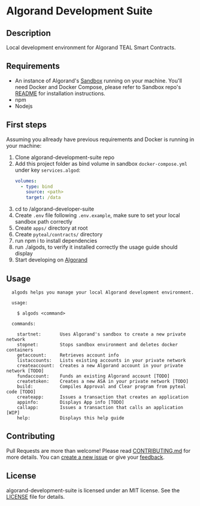 # Algorand Development Suite

## Description

Local development environment for Algorand TEAL Smart Contracts.

## Requirements

+ An instance of Algorand's [Sandbox](https://github.com/algorand/sandbox) running on your machine.
You'll need Docker and Docker Compose, please refer to Sandbox repo's [README](https://github.com/algorand/sandbox#readme)
for installation instructions.
+ npm
+ Nodejs

## First steps

Assuming you allready have previous requirements and Docker is running in your machine:

1. Clone algorand-development-suite repo
2. Add this project folder as bind volume in sandbox `docker-compose.yml` under key `services.algod`:
    ```yml
    volumes:
      - type: bind
        source: <path>
        target: /data
    ```
3. cd to /algorand-developer-suite
4. Create `.env` file following `.env.example`, make sure to set your local 
sandbox path correctly
5. Create `apps/` directory at root
6. Create `pyteal/contracts/` directory
5. run npm i to install dependencies
6. run ./algods, to verify it installed correctly the usage guide should display
7. Start developing on [Algorand](https://developer.algorand.org/)

## Usage

```
  algods helps you manage your local Algorand development environment.

  usage:

    $ algods <command>

  commands:

    startnet:       Uses Algorand's sandbox to create a new private network
    stopnet:        Stops sandbox environment and deletes docker containers
    getaccount:     Retrieves account info
    listaccounts:   Lists existing accounts in your private network
    createaccount:  Creates a new Algorand account in your private network [TODO]
    fundaccount:    Funds an existing Algorand account [TODO]
    createtoken:    Creates a new ASA in your private network [TODO]
    build:          Compiles Approval and Clear program from pyteal code [TODO]
    createapp:      Issues a transaction that creates an application
    appinfo:        Displays App info [TODO]
    callapp:        Issues a transaction that calls an application [WIP]
    help:           Displays this help guide
```

## Contributing

Pull Requests are more than welcome! Please read [CONTRIBUTING.md](./CONTRIBUTING.md) for more details. You can [create a new issue](https://github.com/luisdanielgp/algorand-development-suite/issues/new/choose) or give your [feedback](https://github.com/luisdanielgp/algorand-development-suite/discussions/new?category=Feedback).

## License

algorand-development-suite is licensed under an MIT license. See the [LICENSE](./LICENSE) file for details.